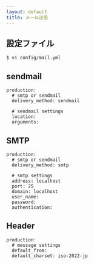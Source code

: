 ```yaml
---
layout: default
title: メール送信
---
```


## 設定ファイル

```
$ vi config/mail.yml
```

## sendmail

```
production:
  # smtp or sendmail
  delivery_method: sendmail

  # sendmail settings
  location:
  arguments:
```

## SMTP

```
production:
  # smtp or sendmail
  delivery_method: smtp

  # smtp settings
  address: localhost
  port: 25
  domain: localhost
  user_name:
  password:
  authentication:
```

## Header

```
production:
  # message settings
  default_from:
  default_charset: iso-2022-jp
```


